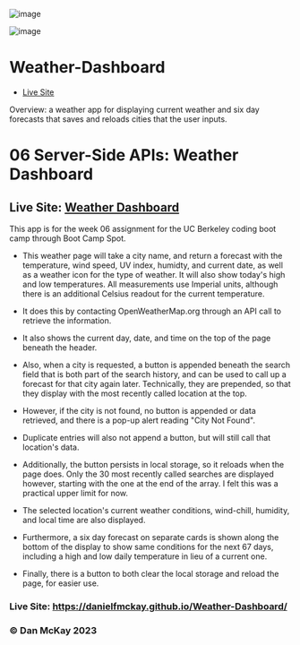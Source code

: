 ![image](https://user-images.githubusercontent.com/123746582/231445888-c008dfdf-9cbb-4df4-9ba4-d39e8b3e8c13.png)

![image](https://user-images.githubusercontent.com/123746582/231446126-b5ac4be3-1460-4559-9a02-1625b8bbc789.png)

# Weather-Dashboard

* [Live Site](https://github.com/DanielFMcKay/weather-dashboard#live-site)

Overview: a weather app for displaying current weather and six day forecasts that saves and reloads cities that the user inputs.

# 06 Server-Side APIs: Weather Dashboard

## Live Site: [Weather Dashboard](https://danielfmckay.github.io/Weather-Dashboard/) 

This app is for the week 06 assignment for the UC Berkeley coding boot camp through Boot Camp Spot.

* This weather page will take a city name, and return a forecast with the temperature, wind speed, UV index, humidty, and current date, as well as a weather icon for the type of weather. It will also show today's high and low temperatures. All measurements use Imperial units, although there is an additional Celsius readout for the current temperature.

* It does this by contacting OpenWeatherMap.org through an API call to retrieve the information.

* It also shows the current day, date, and time on the top of the page beneath the header.

* Also, when a city is requested, a button is appended beneath the search field that is both part of the search history, and can be used to call up a forecast for that city again later. Technically, they are prepended, so that they display with the most recently called location at the top.

* However, if the city is not found, no button is appended or data retrieved, and there is a pop-up alert reading "City Not Found".

* Duplicate entries will also not append a button, but will still call that location's data.

* Additionally, the button persists in local storage, so it reloads when the page does. Only the 30 most recently called searches are displayed however, starting with the one at the end of the array. I felt this was a practical upper limit for now.

* The selected location's current weather conditions, wind-chill, humidity, and local time are also displayed.

* Furthermore, a six day forecast on separate cards is shown along the bottom of the display to show same conditions for the next 67 days, including a high and low daily temperature in lieu of a current one.

* Finally, there is a button to both clear the local storage and reload the page, for easier use.

### Live Site: https://danielfmckay.github.io/Weather-Dashboard/

### © Dan McKay 2023

